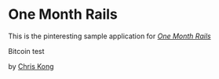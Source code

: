 # One Month Rails

This is the pinteresting sample application for
[*One Month Rails*](http://onemonthrails.com)

Bitcoin test

by [Chris Kong](https://twitter.com/Opt_Trader)